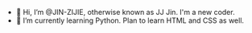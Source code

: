 - 👋 Hi, I’m @JIN-ZIJIE, otherwise known as JJ Jin. I'm a new coder. 
- 🌱 I’m currently learning Python. Plan to learn HTML and CSS as well.

<!---
JIN-ZIJIE/JIN-ZIJIE is a ✨ special ✨ repository because its `README.md` (this file) appears on your GitHub profile.
You can click the Preview link to take a look at your changes.
--->
